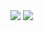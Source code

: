 <img src="https://files.catbox.moe/i4seg5.gif" class="center">
<img src="https://files.catbox.moe/f61umn.gif" class="center">
